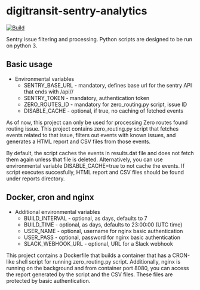 # digitransit-sentry-analytics

[![Build](https://api.travis-ci.org/HSLdevcom/digitransit-sentry-analytics.svg?branch=master)](https://travis-ci.org/HSLdevcom/digitransit-sentry-analytics)

Sentry issue filtering and processing. Python scripts are designed to be run on python 3.

## Basic usage

* Environmental variables
  * SENTRY_BASE_URL - mandatory, defines base url for the sentry API that ends with /api/<api version>/
  * SENTRY_TOKEN - mandatory, authentication token
  * ZERO_ROUTES_ID - mandatory for zero_routing.py script, issue ID
  * DISABLE_CACHE - optional, if true, no caching of fetched events

As of now, this project can only be used for processing Zero routes found routing issue.
This project contains zero_routing.py script that fetches events related to that issue,
filters out events with known issues, and generates a HTML report and CSV files from those events.

By default, the script caches the events in results.dat file and does not fetch them again
unless that file is deleted. Alternatively, you can use environmental variable DISABLE_CACHE=true
to not cache the events. If script executes succesfully, HTML report and CSV files should be found
under reports directory.

## Docker, cron and nginx

* Additional environmental variables
  * BUILD_INTERVAL - optional, as days, defaults to 7
  * BUILD_TIME - optional, as days, defaults to 23:00:00 (UTC time)
  * USER_NAME - optional, username for nginx basic authentication
  * USER_PASS - optional, password for nginx basic authentication
  * SLACK_WEBHOOK_URL - optional, URL for a Slack webhook

This project contains a Dockerfile that builds a container that has a CRON-like shell script for running
zero_routing.py script. Additionally, nginx is running on the background and from container port 8080,
you can access the report generated by the script and the CSV files. These files are protected by
basic authentication.